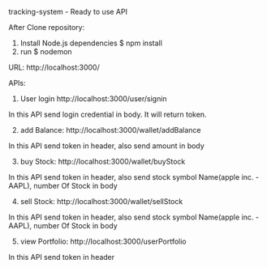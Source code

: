 tracking-system - Ready to use API

After Clone repository:
1. Install Node.js dependencies $ npm install
2. run $ nodemon

URL:  http://localhost:3000/

APIs:
1. User login 
http://localhost:3000/user/signin

In this API send login credential in body.
It will return token.

2. add Balance:
http://localhost:3000/wallet/addBalance

In this API send token in header, also send amount in body

3. buy Stock:
http://localhost:3000/wallet/buyStock

In this API send token in header, also send stock symbol Name(apple inc. - AAPL), number Of Stock in body

4. sell Stock:
http://localhost:3000/wallet/sellStock

In this API send token in header, also send stock symbol Name(apple inc. - AAPL), number Of Stock in body

5. view Portfolio:
http://localhost:3000/userPortfolio

In this API send token in header

